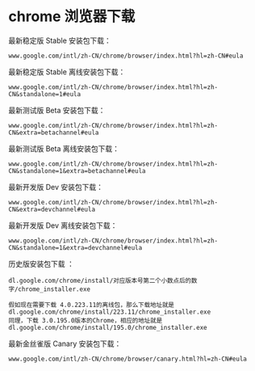 # chrome 浏览器下载


最新稳定版 Stable 安装包下载：

    www.google.com/intl/zh-CN/chrome/browser/index.html?hl=zh-CN#eula

最新稳定版 Stable 离线安装包下载：

    www.google.com/intl/zh-CN/chrome/browser/index.html?hl=zh-CN&standalone=1#eula
 
最新测试版 Beta 安装包下载：

    www.google.com/intl/zh-CN/chrome/browser/index.html?hl=zh-CN&extra=betachannel#eula

最新测试版 Beta 离线安装包下载：

    www.google.com/intl/zh-CN/chrome/browser/index.html?hl=zh-CN&standalone=1&extra=betachannel#eula
 
最新开发版 Dev 安装包下载：

    www.google.com/intl/zh-CN/chrome/browser/index.html?hl=zh-CN&extra=devchannel#eula

最新开发版 Dev 离线安装包下载：

    www.google.com/intl/zh-CN/chrome/browser/index.html?hl=zh-CN&standalone=1&extra=devchannel#eula

历史版安装包下载 ：

    dl.google.com/chrome/install/对应版本号第二个小数点后的数字/chrome_installer.exe

    假如现在需要下载 4.0.223.11的离线包，那么下载地址就是dl.google.com/chrome/install/223.11/chrome_installer.exe
    同理，下载 3.0.195.0版本的Chrome，相应的地址就是dl.google.com/chrome/install/195.0/chrome_installer.exe

最新金丝雀版 Canary 安装包下载：

    www.google.com/intl/zh-CN/chrome/browser/canary.html?hl=zh-CN#eula
